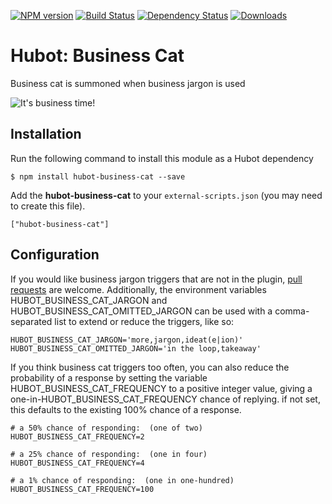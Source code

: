 [![NPM version](http://img.shields.io/npm/v/hubot-business-cat.svg?style=flat)](https://www.npmjs.org/package/hubot-business-cat)
[![Build Status](http://img.shields.io/travis/hubot-scripts/hubot-business-cat.svg?style=flat)](https://travis-ci.org/hubot-scripts/hubot-business-cat)
[![Dependency Status](http://img.shields.io/david/hubot-scripts/hubot-business-cat.svg?style=flat)](https://david-dm.org/hubot-scripts/hubot-business-cat)
[![Downloads](http://img.shields.io/npm/dm/hubot-business-cat.svg?style=flat)](https://www.npmjs.org/package/hubot-business-cat)

# Hubot: Business Cat

Business cat is summoned when business jargon is used

![It's business time!](https://raw.github.com/hubot-scripts/hubot-business-cat/gh-pages/animated-business-cat.gif)

## Installation

Run the following command to install this module as a Hubot dependency

```
$ npm install hubot-business-cat --save
```

Add the **hubot-business-cat** to your `external-scripts.json` (you may need to create this file).

```
["hubot-business-cat"]
```

## Configuration

If you would like business jargon triggers that are not in the plugin, [pull requests](https://github.com/hubot-scripts/hubot-business-cat/pulls) are welcome. Additionally, the environment variables HUBOT_BUSINESS_CAT_JARGON and HUBOT_BUSINESS_CAT_OMITTED_JARGON can be used with a comma-separated list to extend or reduce the triggers, like so:

```
HUBOT_BUSINESS_CAT_JARGON='more,jargon,ideat(e|ion)'
HUBOT_BUSINESS_CAT_OMITTED_JARGON='in the loop,takeaway'
```

If you think business cat triggers too often, you can also reduce the probability of a response by setting the variable HUBOT_BUSINESS_CAT_FREQUENCY to a positive integer value, giving a one-in-HUBOT_BUSINESS_CAT_FREQUENCY chance of replying.  if not set, this defaults to the existing 100% chance of a response.
```
# a 50% chance of responding:  (one of two)
HUBOT_BUSINESS_CAT_FREQUENCY=2
```
```
# a 25% chance of responding:  (one in four)
HUBOT_BUSINESS_CAT_FREQUENCY=4
```
```
# a 1% chance of responding:  (one in one-hundred)
HUBOT_BUSINESS_CAT_FREQUENCY=100
```